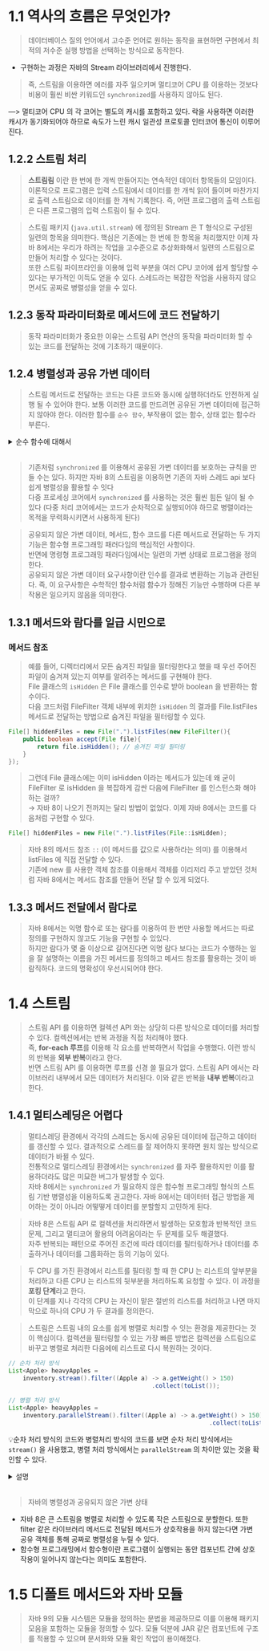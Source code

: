 # 1.1 역사의 흐름은 무엇인가?

> 데이터베이스 질의 언어에서 고수준 언어로 원하는 동작을 표현하면 구현에서 최적의 저수준 실행 방법을 선택하는 방식으로 동작한다.

- 구현하는 과정은 자바의 Stream 라이브러리에서 진행한다.

> 즉, 스트림을 이용하면 에러를 자주 일으키며 멀티코어 CPU 를 이용하는 것보다 비용이 훨씬 비싼 키워드인 `synchronized`를 사용하지 않아도 된다.

—> 멀티코어 CPU 의 각 코어는 별도의 캐시를 포함하고 있다. 락을 사용하면 이러한 캐시가 동기화되어야 하므로 속도가 느린 캐시 일관성 프로토콜 인터코어 통신이 이루어진다.


## 1.2.2 스트림 처리

> **스트림림** 이란 한 번에 한 개씩 만들어지는 연속적인 데이터 항목들의 모임이다. 
<br>이론적으로 프로그램은 입력 스트림에서 데이터를 한 개씩 읽어 들이며 마찬가지로 출력 스트림으로 데이터를 한 개씩 기록한다. 즉, 어떤 프로그램의 출력 스트림은 다른 프로그램의 입력 스트림이 될 수 있다.


> 스트림 패키지 (`java.util.stream`) 에 정의된 Stream<T> 은 T 형식으로 구성된 일련의 항목을 의미한다. 
핵심은 기존에는 한 번에 한 항목을 처리했지만 이제 자바 8에서는 우리가 하려는 작업을 고수준으로 추상화화해서 일련의 스트림으로 만들어 처리할 수 있다는 것이다. 
<br>또한 스트림 파이프라인을 이용해 입력 부분을 여러 CPU 코어에 쉽게 할당할 수 있다는 부가적인 이득도 얻을 수 있다.
스레드라는 복잡한 작업을 사용하지 않으면서도 공짜로 병렬성을 얻을 수 있다.
> 

## 1.2.3 동작 파라미터화로 메서드에 코드 전달하기

> 동작 파라미터화가 중요한 이유는 스트림 API 연산의 동작을 파라미터화 할 수 있는 코드를 전달하는 것에 기초하기 때문이다.
> 

## 1.2.4 병렬성과 공유 가변 데이터

> 스트림 메서드로 전달하는 코드는 다른 코드와 동시에 실행하더라도 안전하게 실행 될 수 있어야 한다. 보통 이러한 코드를 만드려면 공유된 가변 데이터에 접근하지 않아야 한다. 이러한 함수를 `순수 함수`, 부작용이 없는 함수, 상태 없는 함수라 부른다.

<details>
<summary> 순수 함수에 대해서 </summary>
<div markdown="1">

입력값이 같으면 항상 같은 출력값을 반환하고, 외부 상태를 변경하지 않는 함수를 의미함함. 즉, 부작용이 없고, 공유된 가변 데이터에 접근하지 않는 것이 특징

</div>
</details>
<br>

> 기존처럼 `synchronized` 를 이용해서 공유된 가변 데이터를 보호하는 규칙을 만들 수는 있다. 하지만 자바 8의 스트림을 이용하면 기존의 자바 스레드 api 보다 쉽게 병렬성을 활용할 수 잇다
<br>다중 프로세싱 코어에서 `synchronized` 를 사용하는 것은 훨씬 힘든 일이 될 수 있다 (다중 처리 코어에서는 코드가 순차적으로 실행되어야 하므로 병렬이라는 목적을 무력화시키면서 사용하게 된다)
> 

> 공유되지 않은 가변 데이터, 메서드, 함수 코드를 다른 메서드로 전달하는 두 가지 기능은 함수형 프로그래밍 패러다임의 핵심적인 사항이다.
<br>반면에 명령형 프로그래밍 패러다임에서는 일련의 가변 상태로 프로그램을 정의한다.
<br>공유되지 않은 가변 데이터 요구사항이란 인수를 결과로 변환하는 기능과 관련된다. 즉, 이 요구사항은 수학적인 함수처럼 함수가 정해진 기능만 수행하며 다른 부작용은 일으키지 않음을 의미한다.
> 

## 1.3.1 메서드와 람다를 일급 시민으로

### 메서드 참조

> 예를 들어, 디렉터리에서 모든 숨겨진 파일을 필터링한다고 했을 때 우선 주어진 파일이 숨겨져 있는지 여부를 알려주는 메서드를 구현해야 한다.
<br>File 클래스의 `isHidden` 은 File 클래스를 인수로 받아 boolean 을 반환하는 함수이다. 
<br>다음 코드처럼 FileFilter 객체 내부에 위치한 `isHidden` 의 결과를 File.listFiles 메서드로 전달하는 방법으로 숨겨진 파일을 필터링할 수 있다.
> 

```java
File[] hiddenFiles = new File(".").listFiles(new FileFilter(){
	public boolean accept(File file){
		return file.isHidden(); // 숨겨진 파일 필터링
	}
});
```

> 그런데 File 클래스에는 이미 isHidden 이라는 메서드가 있는데 왜 굳이 FileFilter 로 isHidden 을 복잡하게 감싼 다음에 FileFilter 를 인스턴스화 해야 하는 걸까?
<br> → 자바 8이 나오기 전까지는 달리 방법이 없었다. 이제 자바 8에서는 코드를 다음처럼 구현할 수 있다.
> 

```java
File[] hiddenFiles = new File(".").listFiles(File::isHidden);
```

> 자바 8의 메서드 참조 `::` (이 메서드를 값으로 사용하라는 의미) 를 이용해서 listFiles 에 직접 전달할 수 있다. 
<br>기존에 new 를 사용한 객체 참조를 이용해서 객체를 이리저리 주고 받았던 것처럼 자바 8에서는 메서드 참조를 만들어 전달 할 수 있게 되었다.
> 



## 1.3.3 메서드 전달에서 람다로

> 자바 8에서는 익명 함수로 또는 람다를 이용하여 한 번만 사용할 메서드는 따로 정의를 구현하지 않고도 기능을 구현할 수 있있다.
<br>하지만 람다가 몇 줄 이상으로 길어진다면 익명 람다 보다는 코드가 수행하는 일을 잘 설명하는 이름을 가진 메서드를 정의하고 메서드 참조를 활용하는 것이 바람직하다. 코드의 명확성이 우선시되어야 한다.
> 

# 1.4 스트림

> 스트림 API 를 이용하면 컬렉션 API 와는 상당히 다른 방식으로 데이터를 처리할 수 있다. 컬렉션에서는 반복 과정을 직접 처리해야 했다. <br>즉, **for-each 루프**를 이용해 각 요소를 반복하면서 작업을 수행했다. 이런 방식의 반복을 **외부 반복**이라고 한다. <br>반면 스트림 API 를 이용하면 루프를 신경 쓸 필요가 없다. 스트림 API 에서는 라이브러리 내부에서 모든 데이터가 처리된다. 이와 같은 반복을 **내부 반복**이라고 한다.
> 

## 1.4.1 멀티스레딩은 어렵다

> 멀티스레딩 환경에서 각각의 스레드는 동시에 공유된 데이터에 접근하고 데이터를 갱신할 수 있다. 결과적으로 스레드를 잘 제어하지 못하면 원치 않는 방식으로 데이터가 바뀔 수 있다.
<br>전통적으로 멀티스레딩 환경에서는 `synchronized` 를 자주 활용하지만 이를 활용하더라도 많은 미묘한 버그가 발생할 수 있다. <br>자바 8에서는 `synchronized` 가 필요하지 않은 함수형 프로그래밍 형식의 스트림 기반 병렬성을 이용하도록 권고한다. 자바 8에서는 데이터터 접근 방법을 제어하는 것이 아니라 어떻떻게 데이터를 분할할지 고민하게 된다.


> 자바 8은 스트림 API 로 컬렉션을 처리하면서 발생하는 모호함과 반복적인 코드 문제, 그리고 멀티코어 활용의 어려움이라는 두 문제를 모두 해결했다. 
<br>자주 반복되는 패턴으로 주어진 조건에 따라 데이터를 필터링하거나 데이터를 추출하거나 데이터를 그룹화하는 등의 기능이 있다.

> 두 CPU 를 가진 환경에서 리스트를 필터링 할 때 한 CPU 는 리스트의 앞부분을 처리하고 다른 CPU 는 리스트의 뒷부분을 처리하도록 요청할 수 있다. 이 과정을 **포킹 단계**라고 한다. <br>이 단계를 지나 각각의 CPU 는 자신이 맡은 절반의 리스트를 처리하고 나면 마지막으로 하나의 CPU 가 두 결과를 정의한다.

> 스트림은 스트림 내의 요소를 쉽게 병렬로 처리할 수 잇는 환경을 제공한다는 것이 핵심이다. 컬렉션을 필터링할 수 있는 가장 빠른 방법은 컬렉션을 스트림으로 바꾸고 병렬로 처리한 다음에에 리스트로 다시 복원하는 것이다.


```java
// 순차 처리 방식
List<Apple> heavyApples = 
	inventory.stream().filter((Apple a) -> a.getWeight() > 150)
										.collect(toList());
										
// 병렬 처리 방식
List<Apple> heavyApples =
	inventory.parallelStream().filter((Apple a) -> a.getWeight() > 150)
														.collect(toList());
```


💡순차 처리 방식의 코드와 병렬처리 방식의 코드를 보면 순차 처리 방식에서는 `stream()` 을 사용했고, 병렬 처리 방식에서는 `parallelStream` 의 차이만 있는 것을 확인할 수 있다.
<details>
<summary> 설명 </summary>
<div markdown="1">

`stream()` 와 `parallelStream()` 은 스트림의 처리 방식에 차이가 있다.

<br/>

1. `stream()` 순차 처리 방식
- 단일 스레드에서 요소를 순차적으로 처리한다. 입력된 데이터 순서를 우지하며 한 요소를 처리한 후 다음 요소로 넘어간다.

```
List<Apple> heavyApples = inventory.stream()
									.filter(apple -> apple.getWeight() > 150)
									.collect(Collectors.toList());
```
- 위의 코드에서 stream 은 하나의 스레드에서 `filter()` 연산을 순서대로 수행한다. 안전하지만 데이터가 많으면 성능이 느려질 수 있다.

<br/>

2. `parallelStream()` 병렬 처리 방식
- 여러 개의 스레드를 사용하여 스트림을 병렬로 처리한다. 내부적으로 ForkJoinPool 을 이용하여 작업을 여러 스레드에 분산하여 실행한다.
- 데이터의 순서를 보장하지 않을 수 있다.

```
List<Apple> heavyApples = inventory.parallelStream()
									.filter(apple -> getWeight() > 150)
									.collect(Collectors.toList());
```
- 여러 개의 CPU 코어를 활용하여 filter 작업을 병렬로 수행하여 데이터가 많을 경우 성능이 향상될 수 있다.
- 하지만 작은 데이터에서는 오버헤드가 발생하여 더 느려질 수 있다.
- 병렬 처리 작업이기 때문에 순서가 중요한 작업에서는 한 번 더 고려해보아야 한다.


</div>
</details>
<br>

> 자바의 병렬성과 공유되지 않은 가변 상태
- 자바 8은 큰 스트림을 병렬로 처리할 수 있도록 작은 스트림으로 분할한다. 또한 filter 같은 라이브러리 메서드로 전달된 메서드가 상호작용을 하지 않는다면 가변 공유 객체를 통해 공짜로 병렬성을 누릴 수 있다.
- 함수형 프로그래밍에서 함수형이란 프로그램이 실행되는 동안 컴포넌트 간에 상호 작용이 일어나지 않는다는 의미도 포함한다.
> 

# 1.5 디폴트 메서드와 자바 모듈

> 자바 9의 모듈 시스템은 모듈을 정의하는 문법을 제공하므로 이를 이용해 패키지 모음을 포함하는 모듈을 정의할 수 있다. 모듈 덕분에 JAR 같은 컴포넌트에 구조를 적용할 수 있으며 문서화와 모듈 확인 작업이 용이해졌다.
>